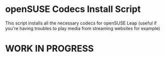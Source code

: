 # openSUSE Codecs Install Script
This script installs all the necessary codecs for openSUSE Leap (useful if you're having troubles to play media from streaming websites for example)

# WORK IN PROGRESS
